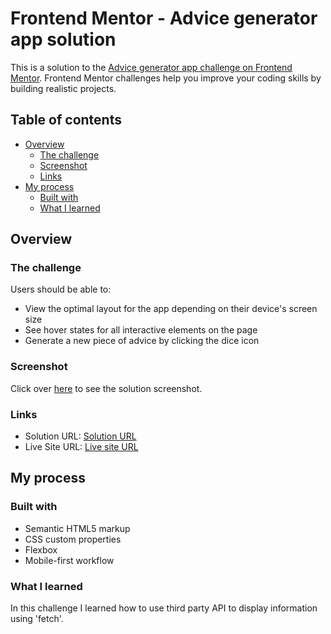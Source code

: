 # Frontend Mentor - Advice generator app solution

This is a solution to the [Advice generator app challenge on Frontend Mentor](https://www.frontendmentor.io/challenges/advice-generator-app-QdUG-13db). Frontend Mentor challenges help you improve your coding skills by building realistic projects.

## Table of contents

- [Overview](#overview)
  - [The challenge](#the-challenge)
  - [Screenshot](#screenshot)
  - [Links](#links)
- [My process](#my-process)
  - [Built with](#built-with)
  - [What I learned](#what-i-learned)


## Overview

### The challenge

Users should be able to:

- View the optimal layout for the app depending on their device's screen size
- See hover states for all interactive elements on the page
- Generate a new piece of advice by clicking the dice icon

### Screenshot

Click over [here](./Screenshot.png) to see the solution screenshot.


### Links

- Solution URL: [Solution URL](https://github.com/inaveentata/Advice-generator-app)
- Live Site URL: [Live site URL](https://advice-generator-app-29-may-2022.netlify.app/)

## My process

### Built with

- Semantic HTML5 markup
- CSS custom properties
- Flexbox
- Mobile-first workflow

### What I learned

In this challenge I learned how to use third party API to display information using 'fetch'.
